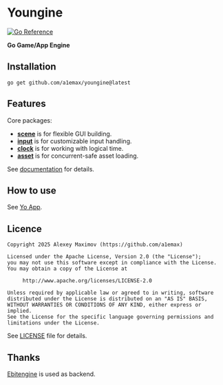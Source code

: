 # Youngine

[![Go Reference](https://pkg.go.dev/badge/github.com/a1emax/youngine.svg)](https://pkg.go.dev/github.com/a1emax/youngine)

**Go Game/App Engine**

## Installation

`go get github.com/a1emax/youngine@latest`

## Features

Core packages:
* **[scene](https://pkg.go.dev/github.com/a1emax/youngine/scene)** is for flexible GUI building.
* **[input](https://pkg.go.dev/github.com/a1emax/youngine/input)** is for customizable input handling.
* **[clock](https://pkg.go.dev/github.com/a1emax/youngine/clock)** is for working with logical time.
* **[asset](https://pkg.go.dev/github.com/a1emax/youngine/asset)** is for concurrent-safe asset loading.

See [documentation](https://pkg.go.dev/github.com/a1emax/youngine) for details.

## How to use

See [Yo App](https://github.com/a1emax/yo-app).

## Licence

```
Copyright 2025 Alexey Maximov (https://github.com/a1emax)

Licensed under the Apache License, Version 2.0 (the "License");
you may not use this software except in compliance with the License.
You may obtain a copy of the License at

     http://www.apache.org/licenses/LICENSE-2.0

Unless required by applicable law or agreed to in writing, software
distributed under the License is distributed on an "AS IS" BASIS,
WITHOUT WARRANTIES OR CONDITIONS OF ANY KIND, either express or implied.
See the License for the specific language governing permissions and
limitations under the License.
```

See [LICENSE](https://github.com/a1emax/youngine/blob/main/LICENSE) file for details.

## Thanks

[Ebitengine](https://github.com/hajimehoshi/ebiten) is used as backend.

